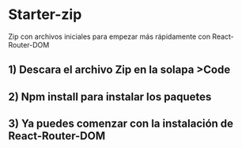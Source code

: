 # Starter-zip
Zip con archivos iniciales para empezar más rápidamente con React-Router-DOM

## 1) Descara el archivo Zip en la solapa >Code

## 2) Npm install para instalar los paquetes

## 3) Ya puedes comenzar con la instalación de React-Router-DOM
